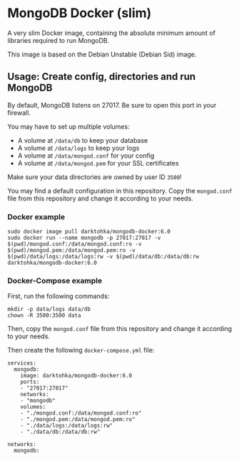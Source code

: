# MongoDB Docker (slim)

A very slim Docker image, containing the absolute minimum amount of libraries required to run MongoDB.

This image is based on the Debian Unstable (Debian Sid) image.

## Usage: Create config, directories and run MongoDB

By default, MongoDB listens on 27017. Be sure to open this port in your firewall.

You may have to set up multiple volumes:
- A volume at `/data/db` to keep your database
- A volume at `/data/logs` to keep your logs
- A volume at `/data/mongod.conf` for your config
- A volume at `/data/mongod.pem` for your SSL certificates

Make sure your data directories are owned by user ID `3500`!

You may find a default configuration in this repository. Copy the `mongod.conf` file from this repository and change it according to your needs.

### Docker example

```
sudo docker image pull darktohka/mongodb-docker:6.0
sudo docker run --name mongodb -p 27017:27017 -v $(pwd)/mongod.conf:/data/mongod.conf:ro -v $(pwd)/mongod.pem:/data/mongod.pem:ro -v $(pwd)/data/logs:/data/logs:rw -v $(pwd)/data/db:/data/db:rw darktohka/mongodb-docker:6.0
```

### Docker-Compose example

First, run the following commands:

```
mkdir -p data/logs data/db
chown -R 3500:3500 data
```

Then, copy the `mongod.conf` file from this repository and change it according to your needs.

Then create the following `docker-compose.yml` file:

```
services:
  mongodb:
    image: darktohka/mongodb-docker:6.0
    ports:
    - "27017:27017"
    networks:
    - "mongodb"
    volumes:
    - "./mongod.conf:/data/mongod.conf:ro"
    - "./mongod.pem:/data/mongod.pem:ro"
    - "./data/logs:/data/logs:rw"
    - "./data/db:/data/db:rw"

networks:
  mongodb:
```
